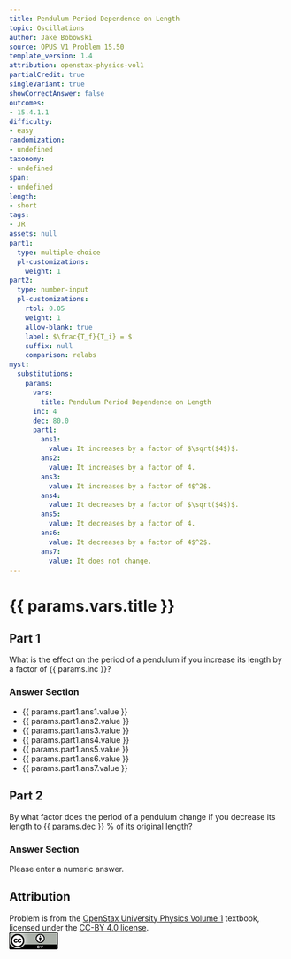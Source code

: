 ```yaml
---
title: Pendulum Period Dependence on Length
topic: Oscillations
author: Jake Bobowski
source: OPUS V1 Problem 15.50
template_version: 1.4
attribution: openstax-physics-vol1
partialCredit: true
singleVariant: true
showCorrectAnswer: false
outcomes:
- 15.4.1.1
difficulty:
- easy
randomization:
- undefined
taxonomy:
- undefined
span:
- undefined
length:
- short
tags:
- JR
assets: null
part1:
  type: multiple-choice
  pl-customizations:
    weight: 1
part2:
  type: number-input
  pl-customizations:
    rtol: 0.05
    weight: 1
    allow-blank: true
    label: $\frac{T_f}{T_i} = $
    suffix: null
    comparison: relabs
myst:
  substitutions:
    params:
      vars:
        title: Pendulum Period Dependence on Length
      inc: 4
      dec: 80.0
      part1:
        ans1:
          value: It increases by a factor of $\sqrt($4$)$.
        ans2:
          value: It increases by a factor of 4.
        ans3:
          value: It increases by a factor of 4$^2$.
        ans4:
          value: It decreases by a factor of $\sqrt($4$)$.
        ans5:
          value: It decreases by a factor of 4.
        ans6:
          value: It decreases by a factor of 4$^2$.
        ans7:
          value: It does not change.
---
```

# {{ params.vars.title }}

## Part 1

What is the effect on the period of a pendulum if you increase its length by a factor of {{ params.inc }}?

### Answer Section

- {{ params.part1.ans1.value }}
- {{ params.part1.ans2.value }}
- {{ params.part1.ans3.value }}
- {{ params.part1.ans4.value }}
- {{ params.part1.ans5.value }}
- {{ params.part1.ans6.value }}
- {{ params.part1.ans7.value }}

## Part 2

By what factor does the period of a pendulum change if you decrease its length to {{ params.dec }} % of its original length?

### Answer Section

Please enter a numeric answer.

## Attribution

Problem is from the [OpenStax University Physics Volume 1](https://openstax.org/details/books/university-physics-volume-1) textbook, licensed under the [CC-BY 4.0 license](https://creativecommons.org/licenses/by/4.0/).<br>![Image representing the Creative Commons 4.0 BY license.](https://raw.githubusercontent.com/firasm/bits/master/by.png)
